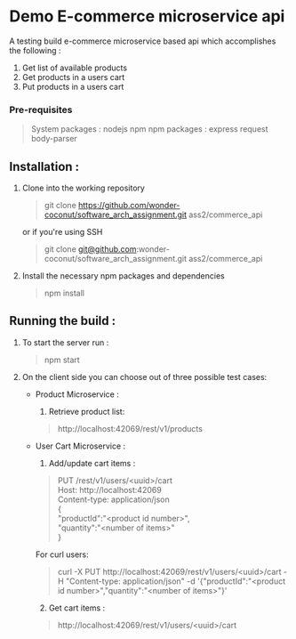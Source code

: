 # Demo E-commerce microservice api

A testing build e-commerce microservice based api which accomplishes the following :
1.  Get list of available products
2.  Get products in a users cart
3.  Put products in a users cart

### Pre-requisites
> System packages : nodejs npm
> npm packages : express request body-parser

## Installation :

1.  Clone into the working repository
    > git clone https://github.com/wonder-coconut/software_arch_assignment.git ass2/commerce_api
    
    or if you're using SSH
    
    > git clone git@github.com:wonder-coconut/software_arch_assignment.git ass2/commerce_api

2.  Install the necessary npm packages and dependencies
    > npm install

## Running the build :

1.  To start the server run :
    > npm start

2.  On the client side you can choose out of three possible test cases:
    -   Product Microservice :
        1.  Retrieve product list:
        > http://localhost:42069/rest/v1/products

    -   User Cart Microservice :
        1.  Add/update cart items :
        > PUT /rest/v1/users/\<uuid\>/cart  
        Host: http://localhost:42069  
        Content-type: application/json  
        {  
            "productId":"\<product id number\>",  
            "quantity":"\<number of items\>"  
        }  
        
        For curl users:
        > curl -X PUT http://localhost:42069/rest/v1/users/\<uuid\>/cart -H "Content-type: application/json" -d '{"productId":"\<product id number\>","quantity":"\<number of items\>"}'

        2. Get cart items :
        > http://localhost:42069/rest/v1/users/\<uuid\>/cart